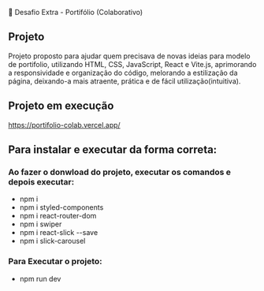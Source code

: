 📌 Desafio Extra - Portifólio (Colaborativo)
 
## Projeto
Projeto proposto para ajudar quem precisava de novas ideias para modelo de portifolio, utilizando HTML, CSS, JavaScript, React e Vite.js, aprimorando a responsividade e organização do código, melorando a estilização da página, deixando-a mais atraente, prática e de fácil utilização(intuitiva).

## Projeto em execução
https://portifolio-colab.vercel.app/

## Para instalar e executar da forma correta:
### Ao fazer o donwload do projeto, executar os comandos e depois executar:

- npm i
- npm i styled-components
- npm i react-router-dom
- npm i swiper
- npm i react-slick --save
- npm i slick-carousel

### Para Executar o projeto: 
- npm run dev
